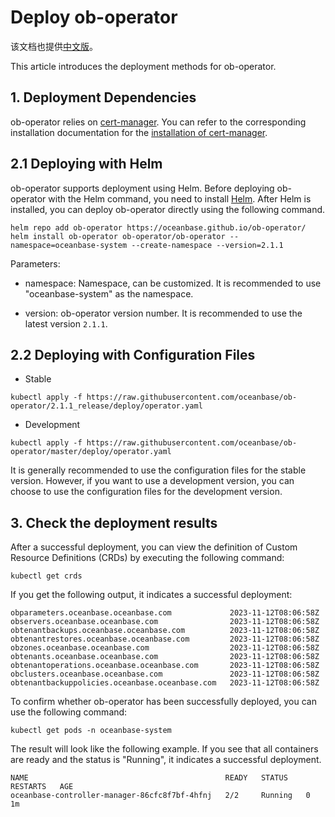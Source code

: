 # Deploy ob-operator 

该文档也提供[中文版](../zh_CN/deploy.md)。

This article introduces the deployment methods for ob-operator.

## 1. Deployment Dependencies

ob-operator relies on [cert-manager](https://cert-manager.io/docs/). You can refer to the corresponding installation documentation for the [installation of cert-manager](https://cert-manager.io/docs/installation/).

## 2.1 Deploying with Helm

ob-operator supports deployment using Helm. Before deploying ob-operator with the Helm command, you need to install [Helm](https://github.com/helm/helm). After Helm is installed, you can deploy ob-operator directly using the following command.

```shell
helm repo add ob-operator https://oceanbase.github.io/ob-operator/
helm install ob-operator ob-operator/ob-operator --namespace=oceanbase-system --create-namespace --version=2.1.1
```

Parameters:

* namespace: Namespace, can be customized. It is recommended to use "oceanbase-system" as the namespace.

* version: ob-operator version number. It is recommended to use the latest version `2.1.1`.

## 2.2 Deploying with Configuration Files

* Stable
```shell
kubectl apply -f https://raw.githubusercontent.com/oceanbase/ob-operator/2.1.1_release/deploy/operator.yaml
```
* Development
```shell
kubectl apply -f https://raw.githubusercontent.com/oceanbase/ob-operator/master/deploy/operator.yaml
```

It is generally recommended to use the configuration files for the stable version. However, if you want to use a development version, you can choose to use the configuration files for the development version.

## 3. Check the deployment results

After a successful deployment, you can view the definition of Custom Resource Definitions (CRDs) by executing the following command:

```shell
kubectl get crds
```

If you get the following output, it indicates a successful deployment:

```shell
obparameters.oceanbase.oceanbase.com             2023-11-12T08:06:58Z
observers.oceanbase.oceanbase.com                2023-11-12T08:06:58Z
obtenantbackups.oceanbase.oceanbase.com          2023-11-12T08:06:58Z
obtenantrestores.oceanbase.oceanbase.com         2023-11-12T08:06:58Z
obzones.oceanbase.oceanbase.com                  2023-11-12T08:06:58Z
obtenants.oceanbase.oceanbase.com                2023-11-12T08:06:58Z
obtenantoperations.oceanbase.oceanbase.com       2023-11-12T08:06:58Z
obclusters.oceanbase.oceanbase.com               2023-11-12T08:06:58Z
obtenantbackuppolicies.oceanbase.oceanbase.com   2023-11-12T08:06:58Z
```

To confirm whether ob-operator has been successfully deployed, you can use the following command:

```shell
kubectl get pods -n oceanbase-system
```

The result will look like the following example. If you see that all containers are ready and the status is "Running", it indicates a successful deployment.

```shell
NAME                                            READY   STATUS    RESTARTS   AGE
oceanbase-controller-manager-86cfc8f7bf-4hfnj   2/2     Running   0          1m
```
